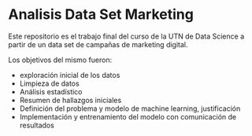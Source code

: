 # Analisis Data Set Marketing
Este repositorio es el trabajo final del curso de la UTN de Data Science a partir de un data set de campañas de marketing digital. 

Los objetivos del mismo fueron: 
- exploración inicial de los datos
- Limpieza de datos
- Análisis estadístico
- Resumen de hallazgos iniciales
- Definición del problema y modelo de machine learning, justificación
- Implementación y entrenamiento del modelo con comunicación de resultados 
